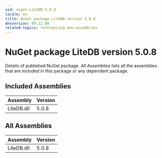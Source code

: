 ```yaml
---
uid: nuget-LiteDB-5.0.8
locale: en
title: NuGet package LiteDB version 5.0.8
dnnversion: 09.12.00
related-topics: referencing-dnn-assemblies
---
```


# NuGet package LiteDB version 5.0.8
Details of published NuGet package.
*All Assemblies* lists all the assemblies that are included in this package or any dependent package.

## Included Assemblies

|Assembly|Version|
|---|---|
|LiteDB.dll|5.0.8|

## All Assemblies

|Assembly|Version|
|---|---|
|LiteDB.dll|5.0.8|

